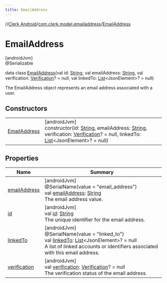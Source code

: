 ```yaml
---
title: EmailAddress
---
```

//[Clerk Android](../../../index.html)/[com.clerk.model.emailaddress](../index.html)/[EmailAddress](index.html)



# EmailAddress



[androidJvm]\
@Serializable



data class [EmailAddress](index.html)(val id: [String](https://kotlinlang.org/api/latest/jvm/stdlib/kotlin-stdlib/kotlin/-string/index.html), val emailAddress: [String](https://kotlinlang.org/api/latest/jvm/stdlib/kotlin-stdlib/kotlin/-string/index.html), val verification: [Verification](../../com.clerk.model.verification/-verification/index.html)? = null, val linkedTo: [List](https://kotlinlang.org/api/latest/jvm/stdlib/kotlin-stdlib/kotlin.collections/-list/index.html)&lt;JsonElement&gt;? = null)

The EmailAddress object represents an email address associated with a user.



## Constructors


| | |
|---|---|
| [EmailAddress](-email-address.html) | [androidJvm]<br>constructor(id: [String](https://kotlinlang.org/api/latest/jvm/stdlib/kotlin-stdlib/kotlin/-string/index.html), emailAddress: [String](https://kotlinlang.org/api/latest/jvm/stdlib/kotlin-stdlib/kotlin/-string/index.html), verification: [Verification](../../com.clerk.model.verification/-verification/index.html)? = null, linkedTo: [List](https://kotlinlang.org/api/latest/jvm/stdlib/kotlin-stdlib/kotlin.collections/-list/index.html)&lt;JsonElement&gt;? = null) |


## Properties


| Name | Summary |
|---|---|
| [emailAddress](email-address.html) | [androidJvm]<br>@SerialName(value = &quot;email_address&quot;)<br>val [emailAddress](email-address.html): [String](https://kotlinlang.org/api/latest/jvm/stdlib/kotlin-stdlib/kotlin/-string/index.html)<br>The email address value. |
| [id](id.html) | [androidJvm]<br>val [id](id.html): [String](https://kotlinlang.org/api/latest/jvm/stdlib/kotlin-stdlib/kotlin/-string/index.html)<br>The unique identifier for the email address. |
| [linkedTo](linked-to.html) | [androidJvm]<br>@SerialName(value = &quot;linked_to&quot;)<br>val [linkedTo](linked-to.html): [List](https://kotlinlang.org/api/latest/jvm/stdlib/kotlin-stdlib/kotlin.collections/-list/index.html)&lt;JsonElement&gt;? = null<br>A list of linked accounts or identifiers associated with this email address. |
| [verification](verification.html) | [androidJvm]<br>val [verification](verification.html): [Verification](../../com.clerk.model.verification/-verification/index.html)? = null<br>The verification status of the email address. |

